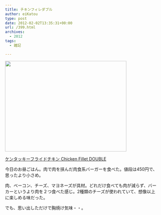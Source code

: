 ```yaml
---
title: チキンフィレダブル
author: eiKatou
type: post
date: 2012-02-02T13:35:31+00:00
url: /399.html
archives:
  - 2012
tags:
  - 雑記

---
```

[<img src="/uploads/2012/02/20120202b.jpg" alt="" title="20120202b" width="400" height="300" class="alignnone size-full wp-image-401" srcset="/uploads/2012/02/20120202b.jpg 400w, /uploads/2012/02/20120202b-300x225.jpg 300w" sizes="(max-width: 400px) 100vw, 400px" />][1]
  
[ケンタッキーフライドチキン Chicken Fillet DOUBLE][2]

今日のお昼ごはん。肉で肉を挟んだ肉食系バーガーを食べた。値段は450円で、思ったより小さめ。

肉、ベーコン、チーズ、マヨネーズが具材。どれだけ食べても肉が減らず、バーカーというより肉を２つ食べた感じ。2種類のチーズが使われていて、想像以上に楽しめる味だった。

でも、思い出しただけで胸焼け気味・・。

 [1]: /uploads/2012/02/20120202b.jpg
 [2]: http://www.kfc.co.jp/double/
